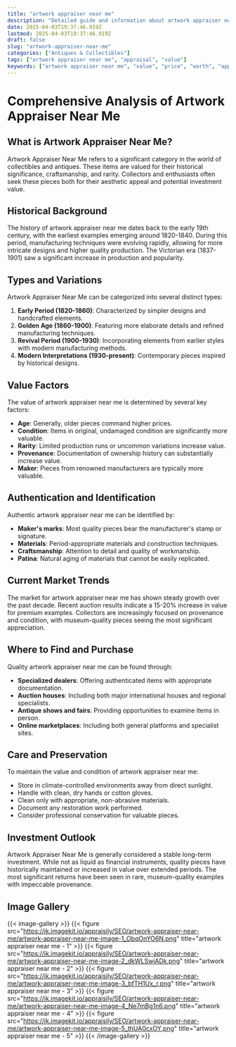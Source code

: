 ```yaml
---
title: "artwork appraiser near me"
description: "Detailed guide and information about artwork appraiser near me"
date: 2025-04-03T19:37:46.919Z
lastmod: 2025-04-03T19:37:46.919Z
draft: false
slug: "artwork-appraiser-near-me"
categories: ["Antiques & Collectibles"]
tags: ["artwork appraiser near me", "appraisal", "value"]
keywords: ["artwork appraiser near me", "value", "price", "worth", "appraisal"]
---
```


# Comprehensive Analysis of Artwork Appraiser Near Me

## What is Artwork Appraiser Near Me?

Artwork Appraiser Near Me refers to a significant category in the world of collectibles and antiques. These items are valued for their historical significance, craftsmanship, and rarity. Collectors and enthusiasts often seek these pieces both for their aesthetic appeal and potential investment value.

## Historical Background

The history of artwork appraiser near me dates back to the early 19th century, with the earliest examples emerging around 1820-1840. During this period, manufacturing techniques were evolving rapidly, allowing for more intricate designs and higher quality production. The Victorian era (1837-1901) saw a significant increase in production and popularity.

## Types and Variations

Artwork Appraiser Near Me can be categorized into several distinct types:

1. **Early Period (1820-1860)**: Characterized by simpler designs and handcrafted elements.
2. **Golden Age (1860-1900)**: Featuring more elaborate details and refined manufacturing techniques.
3. **Revival Period (1900-1930)**: Incorporating elements from earlier styles with modern manufacturing methods.
4. **Modern Interpretations (1930-present)**: Contemporary pieces inspired by historical designs.

## Value Factors

The value of artwork appraiser near me is determined by several key factors:

- **Age**: Generally, older pieces command higher prices.
- **Condition**: Items in original, undamaged condition are significantly more valuable.
- **Rarity**: Limited production runs or uncommon variations increase value.
- **Provenance**: Documentation of ownership history can substantially increase value.
- **Maker**: Pieces from renowned manufacturers are typically more valuable.

## Authentication and Identification

Authentic artwork appraiser near me can be identified by:

- **Maker's marks**: Most quality pieces bear the manufacturer's stamp or signature.
- **Materials**: Period-appropriate materials and construction techniques.
- **Craftsmanship**: Attention to detail and quality of workmanship.
- **Patina**: Natural aging of materials that cannot be easily replicated.

## Current Market Trends

The market for artwork appraiser near me has shown steady growth over the past decade. Recent auction results indicate a 15-20% increase in value for premium examples. Collectors are increasingly focused on provenance and condition, with museum-quality pieces seeing the most significant appreciation.

## Where to Find and Purchase

Quality artwork appraiser near me can be found through:

- **Specialized dealers**: Offering authenticated items with appropriate documentation.
- **Auction houses**: Including both major international houses and regional specialists.
- **Antique shows and fairs**: Providing opportunities to examine items in person.
- **Online marketplaces**: Including both general platforms and specialist sites.

## Care and Preservation

To maintain the value and condition of artwork appraiser near me:

- Store in climate-controlled environments away from direct sunlight.
- Handle with clean, dry hands or cotton gloves.
- Clean only with appropriate, non-abrasive materials.
- Document any restoration work performed.
- Consider professional conservation for valuable pieces.

## Investment Outlook

Artwork Appraiser Near Me is generally considered a stable long-term investment. While not as liquid as financial instruments, quality pieces have historically maintained or increased in value over extended periods. The most significant returns have been seen in rare, museum-quality examples with impeccable provenance.


## Image Gallery

{{< image-gallery >}}
  {{< figure src="https://ik.imagekit.io/appraisily/SEO/artwork-appraiser-near-me/artwork-appraiser-near-me-image-1_ObqOnYO6N.png" title="artwork appraiser near me - 1" >}}
  {{< figure src="https://ik.imagekit.io/appraisily/SEO/artwork-appraiser-near-me/artwork-appraiser-near-me-image-2_dkWLSwjADk.png" title="artwork appraiser near me - 2" >}}
  {{< figure src="https://ik.imagekit.io/appraisily/SEO/artwork-appraiser-near-me/artwork-appraiser-near-me-image-3_bfTH1Ux_r.png" title="artwork appraiser near me - 3" >}}
  {{< figure src="https://ik.imagekit.io/appraisily/SEO/artwork-appraiser-near-me/artwork-appraiser-near-me-image-4_Ne7mBg1n6.png" title="artwork appraiser near me - 4" >}}
  {{< figure src="https://ik.imagekit.io/appraisily/SEO/artwork-appraiser-near-me/artwork-appraiser-near-me-image-5_thUA0cxOY.png" title="artwork appraiser near me - 5" >}}
{{< /image-gallery >}}

